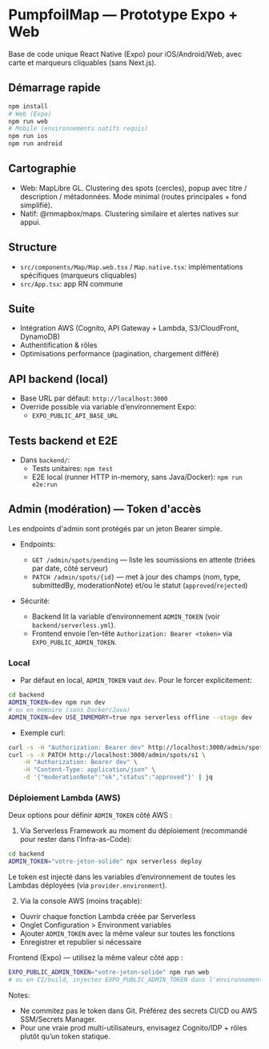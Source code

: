 # PumpfoilMap — Prototype Expo + Web

Base de code unique React Native (Expo) pour iOS/Android/Web, avec carte et marqueurs cliquables (sans Next.js).

## Démarrage rapide
```bash
npm install
# Web (Expo)
npm run web
# Mobile (environnements natifs requis)
npm run ios
npm run android
```

## Cartographie
- Web: MapLibre GL. Clustering des spots (cercles), popup avec titre / description / métadonnées. Mode minimal (routes principales + fond simplifié).
- Natif: @rnmapbox/maps. Clustering similaire et alertes natives sur appui.

## Structure
- `src/components/Map/Map.web.tsx` / `Map.native.tsx`: implémentations spécifiques (marqueurs cliquables)
- `src/App.tsx`: app RN commune
  

## Suite
- Intégration AWS (Cognito, API Gateway + Lambda, S3/CloudFront, DynamoDB)
- Authentification & rôles
- Optimisations performance (pagination, chargement différé)

## API backend (local)
- Base URL par défaut: `http://localhost:3000`
- Override possible via variable d’environnement Expo:
	- `EXPO_PUBLIC_API_BASE_URL`

## Tests backend et E2E
- Dans `backend/`:
	- Tests unitaires: `npm test`
	- E2E local (runner HTTP in-memory, sans Java/Docker): `npm run e2e:run`

## Admin (modération) — Token d'accès
Les endpoints d'admin sont protégés par un jeton Bearer simple.

- Endpoints:
	- `GET /admin/spots/pending` — liste les soumissions en attente (triées par date, côté serveur)
	- `PATCH /admin/spots/{id}` — met à jour des champs (nom, type, submittedBy, moderationNote) et/ou le statut (`approved`/`rejected`)

- Sécurité:
	- Backend lit la variable d’environnement `ADMIN_TOKEN` (voir `backend/serverless.yml`).
	- Frontend envoie l’en-tête `Authorization: Bearer <token>` via `EXPO_PUBLIC_ADMIN_TOKEN`.

### Local
- Par défaut en local, `ADMIN_TOKEN` vaut `dev`. Pour le forcer explicitement:

```bash
cd backend
ADMIN_TOKEN=dev npm run dev
# ou en mémoire (sans Docker/Java)
ADMIN_TOKEN=dev USE_INMEMORY=true npx serverless offline --stage dev
```

- Exemple curl:

```bash
curl -s -H "Authorization: Bearer dev" http://localhost:3000/admin/spots/pending | jq
curl -s -X PATCH http://localhost:3000/admin/spots/s1 \
	-H "Authorization: Bearer dev" \
	-H "Content-Type: application/json" \
	-d '{"moderationNote":"ok","status":"approved"}' | jq
```

### Déploiement Lambda (AWS)
Deux options pour définir `ADMIN_TOKEN` côté AWS :

1) Via Serverless Framework au moment du déploiement (recommandé pour rester dans l’Infra-as-Code):

```bash
cd backend
ADMIN_TOKEN="votre-jeton-solide" npx serverless deploy
```

Le token est injecté dans les variables d’environnement de toutes les Lambdas déployées (via `provider.environment`).

2) Via la console AWS (moins traçable):
- Ouvrir chaque fonction Lambda créée par Serverless
- Onglet Configuration > Environment variables
- Ajouter `ADMIN_TOKEN` avec la même valeur sur toutes les fonctions
- Enregistrer et republier si nécessaire

Frontend (Expo) — utilisez la même valeur côté app :

```bash
EXPO_PUBLIC_ADMIN_TOKEN="votre-jeton-solide" npm run web
# ou en CI/build, injectez EXPO_PUBLIC_ADMIN_TOKEN dans l'environnement
```

Notes:
- Ne commitez pas le token dans Git. Préférez des secrets CI/CD ou AWS SSM/Secrets Manager.
- Pour une vraie prod multi-utilisateurs, envisagez Cognito/IDP + rôles plutôt qu’un token statique.